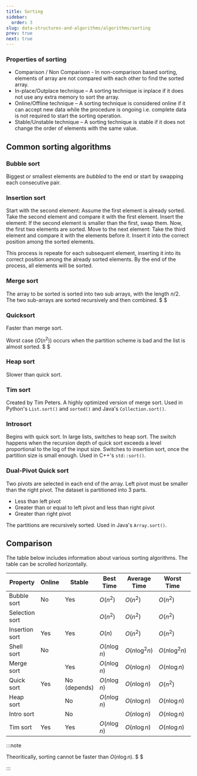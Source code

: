 ```yaml
---
title: Sorting
sidebar:
  order: 3
slug: data-structures-and-algorithms/algorithms/sorting
prev: true
next: true
---
```


### Properties of sorting

- Comparison / Non Comparison - In non-comparison based sorting, elements of
  array are not compared with each other to find the sorted array.
- In-place/Outplace technique – A sorting technique is inplace if it does not
  use any extra memory to sort the array.
- Online/Offline technique – A sorting technique is considered online if it can
  accept new data while the procedure is ongoing i.e. complete data is not
  required to start the sorting operation.
- Stable/Unstable technique – A sorting technique is stable if it does not
  change the order of elements with the same value.

## Common sorting algorithms

### Bubble sort

Biggest or smallest elements are _bubbled_ to the end or start by swapping each
consecutive pair.

### Insertion sort

Start with the second element: Assume the first element is already sorted. Take
the second element and compare it with the first element. Insert the element: If
the second element is smaller than the first, swap them. Now, the first two
elements are sorted. Move to the next element: Take the third element and
compare it with the elements before it. Insert it into the correct position
among the sorted elements.

This process is repeate for each subsequent element, inserting it into its
correct position among the already sorted elements. By the end of the process,
all elements will be sorted.

### Merge sort

The array to be sorted is sorted into two sub arrays, with the length $n/2$. The
two sub-arrays are sorted recursively and then combined. $ $

### Quicksort

Faster than merge sort.

Worst case ($O(n^2)$) occurs when the partition scheme is bad and the list is
almost sorted. $ $

### Heap sort

Slower than quick sort.

### Tim sort

Created by Tim Peters. A highly optimized version of merge sort. Used in
Python's `List.sort()` and `sorted()` and Java's `Collection.sort()`.

### Introsort

Begins with quick sort. In large lists, switches to heap sort. The switch
happens when the recursion depth of quick sort exceeds a level proportional to
the log of the input size. Switches to insertion sort, once the partition size
is small enough. Used in C++'s `std::sort()`.

### Dual-Pivot Quick sort

Two pivots are selected in each end of the array. Left pivot must be smaller
than the right pivot. The dataset is partitioned into 3 parts.

- Less than left pivot
- Greater than or equal to left pivot and less than right pivot
- Greater than right pivot

The partitions are recursively sorted. Used in Java's `Array.sort()`.

## Comparison

The table below includes information about various sorting algorithms. The table
can be scrolled horizontally.

<section class="scrollable-table">

| Property       | Online | Stable       | Best Time    | Average Time   | Worst Time     | Memory      |
| -------------- | ------ | ------------ | ------------ | -------------- | -------------- | ----------- |
| Bubble sort    | No     | Yes          | $O(n^2)$     | $O(n^2)$       | $O(n^2)$       | $O(1)$      |
| Selection sort |        |              | $O(n^2)$     | $O(n^2)$       | $O(n^2)$       |             |
| Insertion sort | Yes    | Yes          | $O(n)$       | $O(n^2)$       | $O(n^2)$       | $O(1)$      |
| Shell sort     | No     |              | $O(n\log n)$ | $O(n\log^2 n)$ | $O(n\log^2 n)$ |             |
| Merge sort     |        | Yes          | $O(n\log n)$ | $O(n\log n)$   | $O(n\log n)$   | $O(n)$      |
| Quick sort     | Yes    | No (depends) | $O(n\log n)$ | $O(n\log n)$   | $O(n^2)$       |             |
| Heap sort      |        | No           | $O(n\log n)$ | $O(n\log n)$   | $O(n\log n)$   | $O(1)$      |
| Intro sort     |        | No           |              | $O(n\log n)$   | $O(n\log n)$   | $O(\log n)$ |
| Tim sort       | Yes    | Yes          | $O(n\log n)$ | $O(n\log n)$   | $O(n\log n)$   | $O(n)$      |

</section>

:::note

Theoritically, sorting cannot be faster than $O(n\log n)$. $ $

:::
